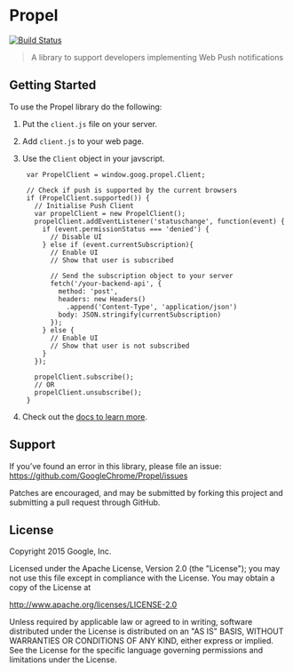 # Propel

[![Build Status](https://travis-ci.org/GoogleChrome/Propel.svg?branch=master)](https://travis-ci.org/GoogleChrome/Propel)

> A library to support developers implementing Web Push notifications

## Getting Started

To use the Propel library do the following:

1. Put the `client.js` file on your server.
2. Add `client.js` to your web page.
3. Use the `Client` object in your javscript.

        var PropelClient = window.goog.propel.Client;

        // Check if push is supported by the current browsers
        if (PropelClient.supported()) {
          // Initialise Push Client
          var propelClient = new PropelClient();
          propelClient.addEventListener('statuschange', function(event) {
            if (event.permissionStatus === 'denied') {
              // Disable UI
            } else if (event.currentSubscription){
              // Enable UI
              // Show that user is subscribed

              // Send the subscription object to your server
              fetch('/your-backend-api', {
                method: 'post',
                headers: new Headers()
                  .append('Content-Type', 'application/json')
                body: JSON.stringify(currentSubscription)
              });
            } else {
              // Enable UI
              // Show that user is not subscribed
            }
          });

          propelClient.subscribe();
          // OR
          propelClient.unsubscribe();
        }
4. Check out the [docs to learn more](http://googlechrome.github.io/Propel/).

## Support

If you’ve found an error in this library, please file an issue: https://github.com/GoogleChrome/Propel/issues

Patches are encouraged, and may be submitted by forking this project and submitting a pull request through GitHub.

## License

Copyright 2015 Google, Inc.

Licensed under the Apache License, Version 2.0 (the "License"); you may not use this file except in compliance with the License. You may obtain a copy of the License at

http://www.apache.org/licenses/LICENSE-2.0

Unless required by applicable law or agreed to in writing, software distributed under the License is distributed on an "AS IS" BASIS, WITHOUT WARRANTIES OR CONDITIONS OF ANY KIND, either express or implied. See the License for the specific language governing permissions and limitations under the License.
